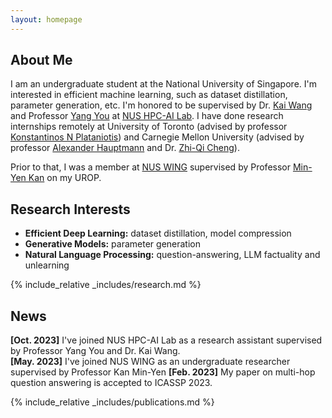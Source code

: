 ```yaml
---
layout: homepage
---
```


## About Me

I am an undergraduate student at the National University of Singapore. I'm interested in efficient machine learning, 
such as dataset distillation, parameter generation, etc. I'm honored to be supervised by Dr. [Kai Wang](https://kaiwang960112.github.io/) and Professor
[Yang You](https://www.comp.nus.edu.sg/~youy/) at [NUS HPC-AI Lab](https://ai.comp.nus.edu.sg/). I have done research internships remotely at University of Toronto (advised by professor
[Konstantinos N Plataniotis](https://www.plataniotis.com/)) and Carnegie Mellon University (advised by professor [Alexander Hauptmann](https://www.cs.cmu.edu/~alex/) and Dr. [Zhi-Qi Cheng](https://zhiqic.github.io/homepage/index.html)).

Prior to that, I was a member at [NUS WING](https://wing.comp.nus.edu.sg/) supervised by Professor [Min-Yen Kan](https://www.comp.nus.edu.sg/~kanmy/) on my UROP.

## Research Interests

- **Efficient Deep Learning:** dataset distillation, model compression
- **Generative Models:** parameter generation
- **Natural Language Processing:** question-answering, LLM factuality and unlearning

{% include_relative _includes/research.md %}

## News
**[Oct. 2023]**  I've joined NUS HPC-AI Lab as a research assistant supervised by Professor Yang You and Dr. Kai Wang.  
**[May. 2023]**  I've joined NUS WING as an undergraduate researcher supervised by Professor Kan Min-Yen
**[Feb. 2023]**  My paper on multi-hop question answering is accepted to ICASSP 2023.


{% include_relative _includes/publications.md %}

